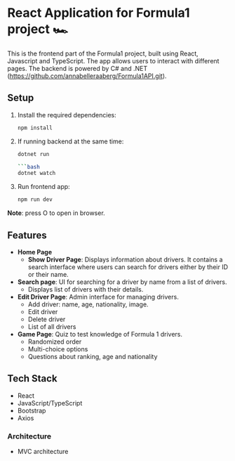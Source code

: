 # React Application for Formula1 project 🏎️

This is the frontend part of the Formula1 project, built using React, Javascript and TypeScript. The app allows users to interact with different pages. The backend is powered by C# and .NET (https://github.com/annabelleraaberg/Formula1API.git).

## Setup

1. Install the required dependencies:
   ```bash
   npm install

2. If running backend at the same time:
   ```bash
   dotnet run
   
   ```bash
   dotnet watch

3. Run frontend app:
   ```bash
   npm run dev
**Note**: press O to open in browser.

## Features
* **Home Page**
   * **Show Driver Page**: Displays information about drivers. It contains a search interface where users can search for drivers either by their ID or their name.
* **Search page**: UI for searching for a driver by name from a list of drivers.
   * Displays list of drivers with their details. 
* **Edit Driver Page**: Admin interface for managing drivers.
   * Add driver: name, age, nationality, image. 
   * Edit driver
   * Delete driver
   * List of all drivers
* **Game Page**: Quiz to test knowledge of Formula 1 drivers.
   * Randomized order
   * Multi-choice options
   * Questions about ranking, age and nationality

## Tech Stack
* React
* JavaScript/TypeScript
* Bootstrap
* Axios

### Architecture
* MVC architecture
